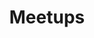 ---
id: 7
title: Meetups
description: 'Join us for a meetup: real-world, in-person drinks and presentations around vvvv.'
icon: /img/icons/mobilizon-logo.svg
link: https://mobilize.berlin/@vvvvmeetups
buttonText: Open Meetups
alt: vvvv Mobilizon
follow: false
---